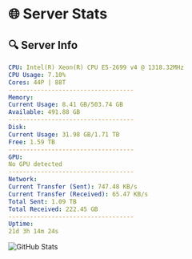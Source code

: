 # 🌐 Server Stats
## 🔍 Server Info
```yaml
CPU: Intel(R) Xeon(R) CPU E5-2699 v4 @ 1318.32MHz
CPU Usage: 7.10%
Cores: 44P | 88T
-----------------------------------
Memory:
Current Usage: 8.41 GB/503.74 GB
Available: 491.88 GB
-----------------------------------
Disk:
Current Usage: 31.98 GB/1.71 TB
Free: 1.59 TB
-----------------------------------
GPU:
No GPU detected
-----------------------------------
Network:
Current Transfer (Sent): 747.48 KB/s
Current Transfer (Received): 65.47 KB/s
Total Sent: 1.09 TB
Total Received: 222.45 GB
-----------------------------------
Uptime:
21d 3h 14m 24s
```
![GitHub Stats](https://img.shields.io/badge/Updated-2025-05-10_20:23:12-blue)